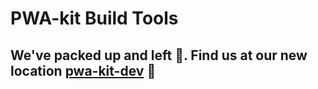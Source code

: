 # PWA-kit Build Tools

## We've packed up and left 👋. Find us at our new location [pwa-kit-dev](https://www.npmjs.com/package/pwa-kit-cli) 🚛
